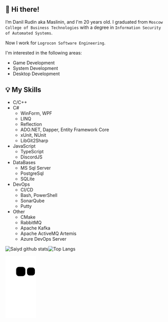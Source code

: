 ## 👋 Hi there!

I’m Danil Rudin aka Maslinin, and I'm 20 years old. I graduated from `Moscow College of Business Technologies` with a degree in `Information Security of Automated Systems`.

Now I work for `Logrocon Software Engineering`.

I'm interested in the following areas:
- Game Development
- System Development
- Desktop Development

## 💡 My Skills

- С/C++
- C#
  - WinForm, WPF
  - LINQ
  - Reflection
  - ADO.NET, Dapper, Entity Framework Core
  - xUnit, NUnit
  - LibGit2Sharp
- JavaScript
  - TypeScript
  - DiscordJS
- DataBases
  - MS Sql Server
  - PostgreSql
  - SQLite
- DevOps
  - CI/CD
  - Bash, PowerShell
  - SonarQube
  - Putty
- Other
  - CMake
  - RabbitMQ
  - Apache Kafka
  - Apache ActiveMQ Artemis
  - Azure DevOps Server
  
![Saiyd github stats](https://github-readme-stats.vercel.app/api?username=maslinin&include_all_commits=true&count_private=false&show_icons=true&line_height=20&title_color=FFFFFF&icon_color=FFFFFF&text_color=FFFFFF&bg_color=0D1117)![Top Langs](https://github-readme-stats.vercel.app/api/top-langs/?username=maslinin&layout=compact&title_color=FFFFFF&icon_color=FFFFFF&text_color=FFFFFF&bg_color=0D1117)

![Snake animation](https://github.com/rafaballerini/rafaballerini/blob/output/github-contribution-grid-snake.svg)

